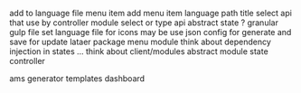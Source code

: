add to language file
	menu item
add menu item
	language path
	title
select api that use by controller
module
	select or type api
	abstract state ?
granular gulp file
set language file for icons
may be use json config for generate and save for update lataer
package menu module
think about dependency injection in states ...
think about client/modules
abstract module state controller

ams generator
    templates
        dashboard